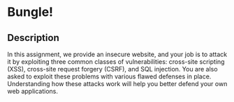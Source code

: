 # Bungle!

## Description
In this assignment, we provide an insecure website, and your job is to attack it by exploiting three common classes of vulnerabilities: cross-site scripting (XSS), cross-site request forgery (CSRF), and SQL injection. You are also asked to exploit these problems with various flawed defenses in place. Understanding how these attacks work will help you better defend your own web applications.